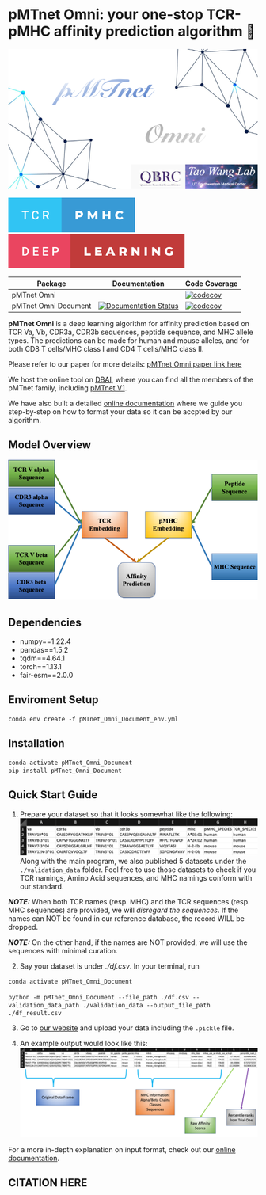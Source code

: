 # pMTnet Omni: your one-stop TCR-pMHC affinity prediction algorithm :microscope:

![Logo](/assets/logo.png)

![forthebadge](/assets/tcr-pmhc.svg)
![forthebadge](/assets/deep-learning.svg)

| Package | Documentation | Code Coverage |
| --- | --- | --- |
| pMTnet Omni | | [![codecov](https://codecov.io/gh/Yuqiu-Yang/pMTnet_Omni/branch/main/graph/badge.svg?token=L59TPMM3VN)](https://codecov.io/gh/Yuqiu-Yang/pMTnet_Omni) |
| pMTnet Omni Document | [![Documentation Status](https://readthedocs.org/projects/pmtnet-omni-document/badge/?version=latest)](https://pmtnet-omni-document.readthedocs.io/en/latest/?badge=latest) | [![codecov](https://codecov.io/gh/Yuqiu-Yang/pMTnet_Omni_Document/branch/main/graph/badge.svg?token=BR1vyICN3q)](https://codecov.io/gh/Yuqiu-Yang/pMTnet_Omni_Document) |

<b>pMTnet Omni</b> is a deep learning algorithm for affinity prediction based on TCR Va, Vb, CDR3a, CDR3b sequences, peptide sequence, and MHC allele types. The predictions can be made for human and mouse alleles, and for both CD8 T cells/MHC class I and CD4 T cells/MHC class II.

Please refer to our paper for more details: [pMTnet Omni paper link here](www.google.com)

We host the online tool on [DBAI](http://lce-test.biohpc.swmed.edu/pmtnet), where you can find all the members of the pMTnet 
family, including [pMTnet V1](https://github.com/tianshilu/pMTnet). 

We have also built a detailed [online documentation](https://pmtnet-omni-document.readthedocs.io/en/latest/) where we guide you step-by-step on how to format your data so it can be accpted by our algorithm.

## Model Overview 
![Model Overview](/docs/source/images/overview.png)

## Dependencies 
- numpy==1.22.4
- pandas==1.5.2
- tqdm==4.64.1
- torch==1.13.1
- fair-esm==2.0.0

## Enviroment Setup
```shell
conda env create -f pMTnet_Omni_Document_env.yml
```

## Installation 
```shell
conda activate pMTnet_Omni_Document
pip install pMTnet_Omni_Document
```

## Quick Start Guide 
1. Prepare your dataset so that it looks somewhat like the following:
![Sample df](/docs/source/images/sample_df.png)
Along with the main program, we also published 5 datasets under the `./validation_data` folder. Feel free 
to use those datasets to check if you TCR namings, Amino Acid sequences, and MHC namings conform with our 
standard.

**_NOTE:_** When both TCR names (resp. MHC) and the 
TCR sequences (resp. MHC sequences) are provided, we 
will *disregard the sequences*. If the names can NOT be 
found in our reference database, the record WILL be 
dropped.

**_NOTE:_** On the other hand, if the names are NOT provided, we will use the sequences with minimal curation. 

2. Say your dataset is under <i>./df.csv</i>. In your terminal, run 
```shell
conda activate pMTnet_Omni_Document

python -m pMTnet_Omni_Document --file_path ./df.csv --validation_data_path ./validation_data --output_file_path ./df_result.csv
```

3. Go to [our website](http://lce-test.biohpc.swmed.edu/pmtnet) and upload your data including the `.pickle` file. 

4. An example output would look like this:
![Sample output](/docs/source/images/sample_output.png)

For a more in-depth explanation on input format, check out our [online documentation](https://pmtnet-omni-document.readthedocs.io/en/latest/). 

## CITATION HERE 

